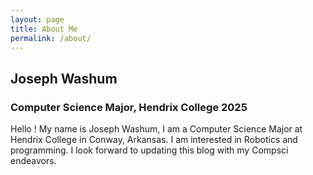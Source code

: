 ```yaml
---
layout: page
title: About Me
permalink: /about/
---
```

## Joseph Washum
### Computer Science Major, Hendrix College 2025

Hello ! My name is Joseph Washum, I am a Computer Science Major at Hendrix College in Conway, Arkansas. I am interested in Robotics and programming. I look forward to updating this blog with my Compsci endeavors.
